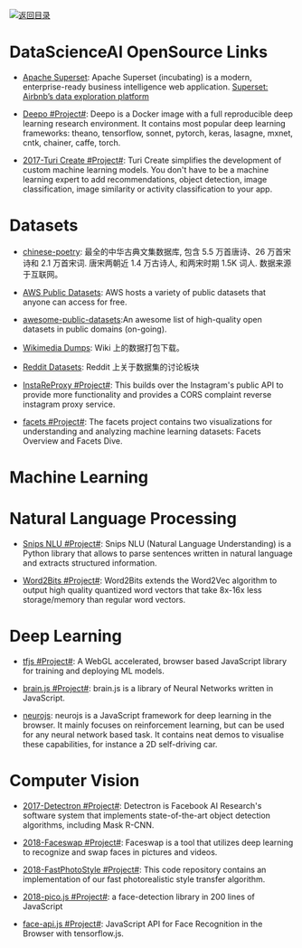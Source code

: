 [![返回目录](https://user-images.githubusercontent.com/5803001/38079637-ff0abcf0-3371-11e8-9b76-ad651620afc7.jpg)](https://github.com/wxyyxc1992/Awesome-Links)

# DataScienceAI OpenSource Links

* [Apache Superset](https://github.com/apache/incubator-superset): Apache Superset (incubating) is a modern, enterprise-ready business intelligence web application. [Superset: Airbnb’s data exploration platform](https://parg.co/bIh)

- [Deepo #Project#](https://github.com/ufoym/deepo): Deepo is a Docker image with a full reproducible deep learning research environment. It contains most popular deep learning frameworks: theano, tensorflow, sonnet, pytorch, keras, lasagne, mxnet, cntk, chainer, caffe, torch.

- [2017-Turi Create #Project#](https://github.com/apple/turicreate): Turi Create simplifies the development of custom machine learning models. You don't have to be a machine learning expert to add recommendations, object detection, image classification, image similarity or activity classification to your app.

# Datasets

* [chinese-poetry](https://github.com/chinese-poetry/chinese-poetry): 最全的中华古典文集数据库, 包含 5.5 万首唐诗、26 万首宋诗和 2.1 万首宋词. 唐宋两朝近 1.4 万古诗人, 和两宋时期 1.5K 词人. 数据来源于互联网。

* [AWS Public Datasets](https://aws.amazon.com/public-datasets/): AWS hosts a variety of public datasets that anyone can access for free.

* [awesome-public-datasets](https://github.com/caesar0301/awesome-public-datasets):An awesome list of high-quality open datasets in public domains (on-going).

* [Wikimedia Dumps](https://dumps.wikimedia.org): Wiki 上的数据打包下载。

* [Reddit Datasets](https://www.reddit.com/r/datasets/): Reddit 上关于数据集的讨论板块

* [InstaReProxy #Project#](https://github.com/whizzzkid/instagram-proxy-api): This builds over the Instagram's public API to provide more functionality and provides a CORS complaint reverse instagram proxy service.

- [facets #Project#](https://github.com/PAIR-code/facets): The facets project contains two visualizations for understanding and analyzing machine learning datasets: Facets Overview and Facets Dive.

# Machine Learning

# Natural Language Processing

* [Snips NLU #Project#](https://github.com/snipsco/snips-nlu): Snips NLU (Natural Language Understanding) is a Python library that allows to parse sentences written in natural language and extracts structured information.

- [Word2Bits #Project#](https://github.com/agnusmaximus/Word2Bits): Word2Bits extends the Word2Vec algorithm to output high quality quantized word vectors that take 8x-16x less storage/memory than regular word vectors.

# Deep Learning

* [tfjs #Project#](https://github.com/tensorflow/tfjs): A WebGL accelerated, browser based JavaScript library for training and deploying ML models.

* [brain.js #Project#](https://github.com/BrainJS/brain.js): brain.js is a library of Neural Networks written in JavaScript.

* [neurojs](https://github.com/janhuenermann/neurojs): neurojs is a JavaScript framework for deep learning in the browser. It mainly focuses on reinforcement learning, but can be used for any neural network based task. It contains neat demos to visualise these capabilities, for instance a 2D self-driving car.

# Computer Vision

* [2017-Detectron #Project#](https://github.com/facebookresearch/Detectron): Detectron is Facebook AI Research's software system that implements state-of-the-art object detection algorithms, including Mask R-CNN.

* [2018-Faceswap #Project#](https://github.com/deepfakes/faceswap): Faceswap is a tool that utilizes deep learning to recognize and swap faces in pictures and videos.

* [2018-FastPhotoStyle #Project#](https://github.com/NVIDIA/FastPhotoStyle): This code repository contains an implementation of our fast photorealistic style transfer algorithm.

* [2018-pico.js #Project#](https://github.com/tehnokv/picojs): a face-detection library in 200 lines of JavaScript

- [face-api.js #Project#](): JavaScript API for Face Recognition in the Browser with tensorflow.js.
